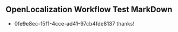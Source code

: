 ## OpenLocalization Workflow Test MarkDown
* 0fe9e8ec-f5f1-4cce-ad41-97cb4fde8137 thanks!

<!--HONumber=Jul16_HO5-->



